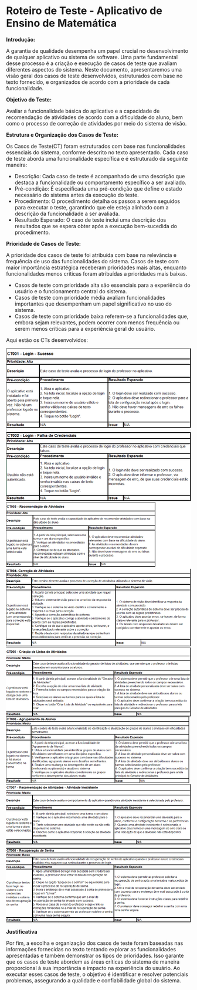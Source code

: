 # Roteiro de Teste - Aplicativo de Ensino de Matemática

**Introdução:**  

A garantia de qualidade desempenha um papel crucial no desenvolvimento de qualquer aplicativo ou sistema de software. Uma parte fundamental desse processo é a criação e execução de casos de teste que avaliam diferentes aspectos do sistema. Neste documento, apresentaremos uma visão geral dos casos de teste desenvolvidos, estruturados com base no texto fornecido, e organizados de acordo com a prioridade de cada funcionalidade.

**Objetivo do Teste:** 

Avaliar a funcionalidade básica do aplicativo e a capacidade de recomendação de atividades de acordo com a dificuldade do aluno, bem como o processo de correção de atividades por meio do sistema de visão.

**Estrutura e Organização dos Casos de Teste:** 

Os Casos de Teste(CT) foram estruturados com base nas funcionalidades essenciais do sistema, conforme descrito no texto apresentado. Cada caso de teste aborda uma funcionalidade específica e é estruturado da seguinte maneira:

- Descrição: Cada caso de teste é acompanhado de uma descrição que destaca a funcionalidade ou comportamento específico a ser avaliado.
- Pré-condição: É especificada uma pré-condição que define o estado necessário do sistema antes da execução do teste.
- Procedimento: O procedimento detalha os passos a serem seguidos para executar o teste, garantindo que ele esteja alinhado com a descrição da funcionalidade a ser avaliada.
- Resultado Esperado: O caso de teste inclui uma descrição dos resultados que se espera obter após a execução bem-sucedida do procedimento.

**Prioridade de Casos de Teste:**

A prioridade dos casos de teste foi atribuída com base na relevância e frequência de uso das funcionalidades do sistema. Casos de teste com maior importância estratégica receberam prioridades mais altas, enquanto funcionalidades menos críticas foram atribuídas a prioridades mais baixas.

- Casos de teste com prioridade alta são essenciais para a experiência do usuário e o funcionamento central do sistema.
- Casos de teste com prioridade média avaliam funcionalidades importantes que desempenham um papel significativo no uso do sistema.
- Casos de teste com prioridade baixa referem-se a funcionalidades que, embora sejam relevantes, podem ocorrer com menos frequência ou serem menos críticas para a experiência geral do usuário. 

Aqui estão os CTs desenvolvidos:

![CT1-2](img1.png)
![CT3-4](img2.png)
![CT5-6](img3.png)
![CT7-8](img4.png)

**Justificativa**

Por fim, a escolha e organização dos casos de teste foram baseadas nas informações fornecidas no texto tentando explorar as funcionalidades apresentadas e também demonstrar os tipos de prioridades. Isso garante que os casos de teste abordem as áreas críticas do sistema de maneira proporcional à sua importância e impacto na experiência do usuário. Ao executar esses casos de teste, o objetivo é identificar e resolver potenciais problemas, assegurando a qualidade e confiabilidade global do sistema.

